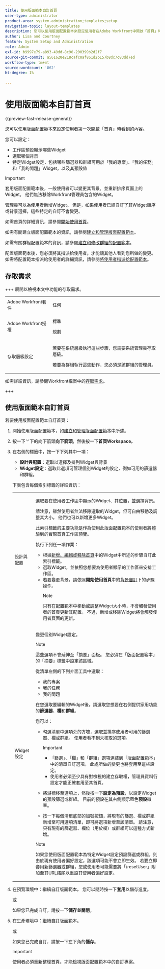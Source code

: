```yaml
---
title: 使用版面範本自訂首頁
user-type: administrator
product-area: system-administration;templates;setup
navigation-topic: layout-templates
description: 您可以使用版面配置範本來設定使用者在Adobe Workfront中開啟「首頁」時看到的內容。
author: Lisa and Courtney
feature: System Setup and Administration
role: Admin
exl-id: b9997e79-a893-49dd-8c90-290399b2d2f7
source-git-commit: a561620e218cafc0af861d2b157b8dc7c83dd7ed
workflow-type: tm+mt
source-wordcount: '862'
ht-degree: 1%

---
```


# 使用版面範本自訂首頁

{{preview-fast-release-general}}

您可以使用版面配置範本來設定使用者第一次開啟「首頁」時看到的內容。

您可以設定：

* 工作區預設顯示哪些Widget
* 選取哪個背景
* 特定Widget設定，包括哪些篩選器和群組可用於「我的專案」、「我的任務」和「我的問題」Widget，以及其預設值

>[!IMPORTANT]
>
>套用版面配置範本後，一般使用者可以變更其背景，並重新排序頁面上的Widget。 他們無法移除Workfront管理員包含的Widget。
> 
>管理員可以為使用者新增Widget。 但是，如果使用者已經自訂了其Widget順序或背景選擇，這些特定的自訂不會變更。

如需首頁的詳細資訊，請參閱[開始使用首頁](/help/quicksilver/workfront-basics/using-home/using-the-home-area/get-started-with-home.md)。

如需有關建立版面配置範本的資訊，請參閱[建立和管理版面配置範本](../use-layout-templates/create-and-manage-layout-templates.md)。

如需有關群組配置範本的資訊，請參閱[建立和修改群組的配置範本](../../../administration-and-setup/manage-groups/work-with-group-objects/create-and-modify-a-groups-layout-templates.md)。

配置版面範本後，您必須將其指派給使用者，才能讓其他人看到您所做的變更。 如需將配置範本指派給使用者的詳細資訊，請參閱[將使用者指派給配置範本](../use-layout-templates/assign-users-to-layout-template.md)。

## 存取需求

+++ 展開以檢視本文中功能的存取需求。

<table style="table-layout:auto"> 
 <col> 
 <col> 
 <tbody> 
  <tr> 
   <td>Adobe Workfront套件</td> 
   <td><p>任何</p></td> 
  </tr> 
  <tr> 
   <td>Adobe Workfront授權</td> 
   <td><p>標準</p>
       <p>規劃</p></td>
  </tr> 
  </tr> 
  <tr> 
   <td>存取層級設定</td> 
   <td> <p>若要在系統層級執行這些步驟，您需要系統管理員存取層級。</p>
        <p>若要為群組執行這些動作，您必須是該群組的管理員。</p> </td> 
  </tr> 
 </tbody> 
</table>

如需詳細資訊，請參閱Workfront檔案中的[存取需求](/help/quicksilver/administration-and-setup/add-users/access-levels-and-object-permissions/access-level-requirements-in-documentation.md)。

+++

## 使用版面範本自訂首頁

若要使用版面配置範本自訂首頁：

1. 開始使用版面配置範本，如[建立和管理版面配置範本](../../../administration-and-setup/customize-workfront/use-layout-templates/create-and-manage-layout-templates.md)中所述。

1. 按一下![自訂使用者看到的內容](assets/dropdown-arrow.png)下的向下箭頭&#x200B;**向下箭頭**，然後按一下&#x200B;**首頁Workspace**。

1. 在右側的標籤中，按一下下列其中一項：

   * **設計與配置**：選取以選擇及排列Widget與背景
   * **Widget設定**：選取此選項可管理個別Widget的設定，例如可用的篩選器和群組。

   下表包含每個索引標籤的詳細資訊：

   <table style="table-layout:auto"> 
    <col> 
    <col> 
    <tbody> 
     <tr> 
      <td role="rowheader">設計與配置</td> 
      <td>
      <p>選取要在使用者工作區中顯示的Widget、其位置，並選擇背景。</p> 
      <p>請注意，雖然使用者無法移除選取的Widget，但可自由移動及調整其大小。 他們也可以新增更多Widget。</p>
      <p>此索引標籤的主要功能是作為使用此版面配置範本的使用者將體驗到的實際首頁工作區預覽。</p> 
      <p> 執行下列任一項作業： </p>
      <ul><li>根據<a href="/help/quicksilver/workfront-basics/using-home/using-the-home-area/add-edit-remove-widgets-in-new-home.md" class="MCXref xref">新增、編輯或移除首頁</a>中的Widget中所述的步驟自訂此索引標籤。 </li>
      <li>選取Widget，並依照您想要為使用者顯示的工作區來安排工作區。</li>
      <li>若要變更背景，請依照<b>開始使用首頁</b>中的<a href="/help/quicksilver/workfront-basics/using-home/using-the-home-area/get-started-with-home.md" class="MCXref xref">背景自訂</a>下的步驟操作。</li></p>
      <p>

   >[!NOTE]
   >
   >只有在配置範本中移動或調整Widget大小時，不會觸發使用者的首頁更新其配置。 不過，新增或移除Widget將會觸發使用者頁面的更新。

   </p>
     </td> 
     </tr> 
     <tr> 
      <td role="rowheader">Widget 設定</td> 
      <td>
      <p>變更個別Widget設定。</p> 
      <p>

   >[!NOTE]
   >
   >這些選項不會延伸至「摘要」面板。 您必須在「版面配置範本」的「摘要」標籤中設定該區域。

   </p>
      <p> 從清單左側的下列介面工具中選取：</p>
      <ul>
        <li>我的專案</li>
        <li>我的任務</li>
        <li>我的問題</li>
      </ul>
      <p>在您選取要編輯的Widget後，請選取您想要在右側提供家用功能的<b>篩選器</b>、<b>欄</b>和<b>群組</b>。</p>
      <p> 您可以：</p>
      <ul>
      <li><p>勾選清單中選項旁的方塊，選取並排序使用者可用的篩選器、欄或群組。 使用者看不到未核取的選項。</p></li>
      <p>

   >[!IMPORTANT]
   >
   >* 「篩選」、「欄」和「群組」選項連結到「版面配置範本」中的清單自訂選項。 此處所做的變更也將套用至這些設定。
   >* 使用者必須至少具有對檢視的建立存取權，管理員資料行設定才能正確套用至其首頁。
   </p>
      <li><p>將游標移至選項上，然後按一下<b>設定為預設</b>，以設定Widget的預設篩選或群組。 目前的預設在其右側顯示藍色<b>預設</b>徽章。</p></li>
      <li><p>按一下每個清單底部的加號按鈕，將現有的篩選、欄或群組新增至可用選項清單，即可將選項新增至該清單。 請注意，只有現有的篩選器、欄位（用於欄）或群組可以這種方式新增。</p></li>
      </ul>
      <p>

   >[!NOTE]
   >
   >如果您使用版面配置範本為特定Widget設定預設篩選或群組，則由於現有使用者偏好設定，該選項可能不會立即生效。 若要立即套用新篩選器或群組，您或使用者可能需要將「/resetUser」附加至其URL結尾以重設其使用者偏好設定。

   </p>
      </td> 
      </tr>
      </tbody> 
      </table>

1. <span class="preview">在預覽環境中：繼續自訂版面範本。 您可以隨時按一下&#x200B;**套用**&#x200B;以儲存進度。</span>

   <span class="preview">或</span>

   <span class="preview">如果您已完成自訂，請按一下&#x200B;**儲存並關閉**。</span>

1. 在生產環境中：繼續自訂版面範本。

   或

   如果您已完成自訂，請按一下左下角的&#x200B;**儲存**。

   >[!IMPORTANT]
   >
   >使用者必須重新整理首頁，才能檢視版面配置範本中的自訂專案。
